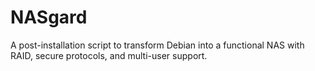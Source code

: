 # NASgard
A post-installation script to transform Debian into a functional NAS with RAID, secure protocols, and multi-user support.
